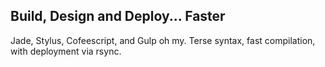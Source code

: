 ## Build, Design and Deploy... Faster
Jade, Stylus, Cofeescript, and Gulp oh my. Terse syntax, fast compilation, with deployment via rsync.
